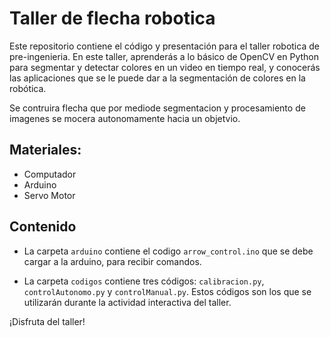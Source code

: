 # Taller de flecha robotica

Este repositorio contiene el código y presentación para el taller robotica de pre-ingenieria. En este taller, aprenderás a lo básico de OpenCV en Python para segmentar y detectar colores en un video en tiempo real, y conocerás las aplicaciones que se le puede dar a la segmentación de colores en la robótica.

Se contruira flecha que por mediode segmentacion y procesamiento de imagenes se mocera autonomamente hacia un objetvio.

## Materiales:

- Computador
- Arduino
- Servo Motor

## Contenido

- La carpeta `arduino` contiene el codigo `arrow_control.ino` que se debe cargar a la arduino, para recibir comandos.

- La carpeta `codigos` contiene tres códigos: `calibracion.py`, `controlAutonomo.py` y `controlManual.py`. Estos códigos son los que se utilizarán durante la actividad interactiva del taller.

¡Disfruta del taller!
